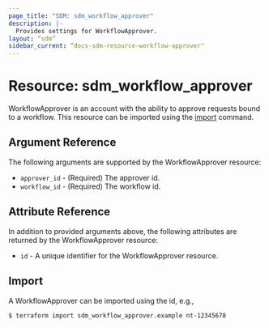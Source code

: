 ```yaml
---
page_title: "SDM: sdm_workflow_approver"
description: |-
  Provides settings for WorkflowApprover.
layout: “sdm”
sidebar_current: “docs-sdm-resource-workflow-approver"
---
```

# Resource: sdm_workflow_approver

WorkflowApprover is an account with the ability to approve requests bound to a workflow.
This resource can be imported using the [import](https://www.terraform.io/docs/cli/commands/import.html) command.
## Argument Reference
The following arguments are supported by the WorkflowApprover resource:
* `approver_id` - (Required) The approver id.
* `workflow_id` - (Required) The workflow id.
## Attribute Reference
In addition to provided arguments above, the following attributes are returned by the WorkflowApprover resource:
* `id` - A unique identifier for the WorkflowApprover resource.
## Import
A WorkflowApprover can be imported using the id, e.g.,

```
$ terraform import sdm_workflow_approver.example nt-12345678
```
